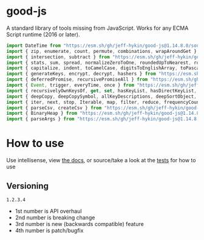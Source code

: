 # good-js

A standard library of tools missing from JavaScript. Works for any ECMA Script runtime (2016 or later).

```js
import DateTime from "https://esm.sh/gh/jeff-hykin/good-js@1.14.8.0/source/date.js"
import { zip, enumerate, count, permute, combinations, wrapAroundGet } from "https://esm.sh/gh/jeff-hykin/good-js@1.14.8.0/source/array.js"
import { intersection, subtract } from "https://esm.sh/gh/jeff-hykin/good-js@1.14.8.0/source/set.js"
import { stats, sum, spread, normalizeZeroToOne, roundedUpToNearest, roundedDownToNearest } from "https://esm.sh/gh/jeff-hykin/good-js@1.14.8.0/source/math.js"
import { capitalize, indent, toCamelCase, digitsToEnglishArray, toPascalCase, toKebabCase, toSnakeCase, toScreamingKebabCase, toScreamingSnakeCase, toRepresentation, toString, regex, findAll, iterativelyFindAll, escapeRegexMatch, escapeRegexReplace, extractFirst, isValidIdentifier, removeCommonPrefix, didYouMean } from "https://esm.sh/gh/jeff-hykin/good-js@1.14.8.0/source/string.js"
import { generateKeys, encrypt, decrypt, hashers } from "https://esm.sh/gh/jeff-hykin/good-js@1.14.8.0/source/encryption.js"
import { deferredPromise, recursivePromiseAll } from "https://esm.sh/gh/jeff-hykin/good-js@1.14.8.0/source/async.js"
import { Event, trigger, everyTime, once } from "https://esm.sh/gh/jeff-hykin/good-js@1.14.8.0/source/events.js"
import { recursivelyOwnKeysOf, get, set, hasKeyList, hasDirectKeyList, remove, merge, compareProperty, recursivelyIterateOwnKeysOf } from "https://esm.sh/gh/jeff-hykin/good-js@1.14.8.0/source/object.js"
import { deepCopy, deepCopySymbol, allKeyDescriptions, deepSortObject, shallowSortObject, isGeneratorObject,isAsyncIterable, isSyncIterable, isIterableTechnically, isSyncIterableObjectOrContainer, allKeys } from "https://esm.sh/gh/jeff-hykin/good-js@1.14.8.0/source/value.js"
import { iter, next, stop, Iterable, map, filter, reduce, frequencyCount, zip, count, enumerate, permute, combinations, slices, asyncIteratorToList, concurrentlyTransform, forkBy } from "https://esm.sh/gh/jeff-hykin/good-js@1.14.8.0/source/iterable.js"
import { parseCsv, createCsv } from "https://esm.sh/gh/jeff-hykin/good-js@1.14.8.0/source/csv.js"
import { BinaryHeap } from "https://esm.sh/gh/jeff-hykin/good-js@1.14.8.0/source/binary_heap.js"
import { parseArgs } from "https://esm.sh/gh/jeff-hykin/good-js@1.14.8.0/source/flattened/parse_args.js"
```


# How to use

Use intellisense, view [the docs](https://esm.sh/gh/jeff-hykin/good-js?doc), or source/take a look at the [tests](https://github.com/jeff-hykin/good-js/tree/master/tests) for how to use

## Versioning

`1.2.3.4`
- 1st number is API overhaul
- 2nd number is breaking change
- 3rd number is new (backwards compatible) feature 
- 4th number is patch/bugfix